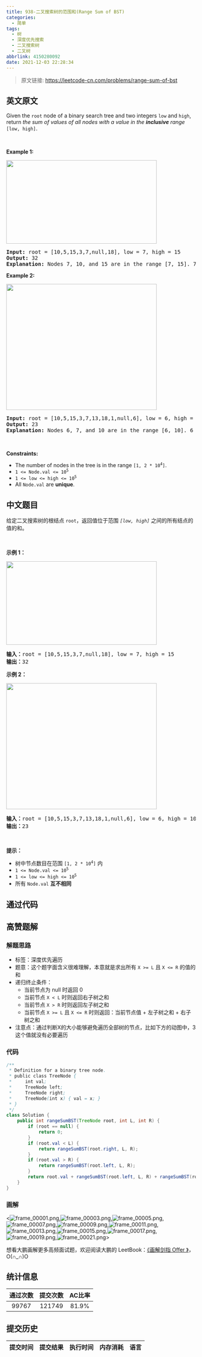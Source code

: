 ```yaml
---
title: 938-二叉搜索树的范围和(Range Sum of BST)
categories:
  - 简单
tags:
  - 树
  - 深度优先搜索
  - 二叉搜索树
  - 二叉树
abbrlink: 4150280092
date: 2021-12-03 22:28:34
---
```


> 原文链接: https://leetcode-cn.com/problems/range-sum-of-bst


## 英文原文
<div><p>Given the <code>root</code> node of a binary search tree and two integers <code>low</code> and <code>high</code>, return <em>the sum of values of all nodes with a value in the <strong>inclusive</strong> range </em><code>[low, high]</code>.</p>

<p>&nbsp;</p>
<p><strong>Example 1:</strong></p>
<img alt="" src="https://assets.leetcode.com/uploads/2020/11/05/bst1.jpg" style="width: 400px; height: 222px;" />
<pre>
<strong>Input:</strong> root = [10,5,15,3,7,null,18], low = 7, high = 15
<strong>Output:</strong> 32
<strong>Explanation:</strong> Nodes 7, 10, and 15 are in the range [7, 15]. 7 + 10 + 15 = 32.
</pre>

<p><strong>Example 2:</strong></p>
<img alt="" src="https://assets.leetcode.com/uploads/2020/11/05/bst2.jpg" style="width: 400px; height: 335px;" />
<pre>
<strong>Input:</strong> root = [10,5,15,3,7,13,18,1,null,6], low = 6, high = 10
<strong>Output:</strong> 23
<strong>Explanation:</strong> Nodes 6, 7, and 10 are in the range [6, 10]. 6 + 7 + 10 = 23.
</pre>

<p>&nbsp;</p>
<p><strong>Constraints:</strong></p>

<ul>
	<li>The number of nodes in the tree is in the range <code>[1, 2 * 10<sup>4</sup>]</code>.</li>
	<li><code>1 &lt;= Node.val &lt;= 10<sup>5</sup></code></li>
	<li><code>1 &lt;= low &lt;= high &lt;= 10<sup>5</sup></code></li>
	<li>All <code>Node.val</code> are <strong>unique</strong>.</li>
</ul>
</div>

## 中文题目
<div><p>给定二叉搜索树的根结点 <code>root</code>，返回值位于范围 <em><code>[low, high]</code></em> 之间的所有结点的值的和。</p>

<p> </p>

<p><strong>示例 1：</strong></p>
<img alt="" src="https://assets.leetcode.com/uploads/2020/11/05/bst1.jpg" style="width: 400px; height: 222px;" />
<pre>
<strong>输入：</strong>root = [10,5,15,3,7,null,18], low = 7, high = 15
<strong>输出：</strong>32
</pre>

<p><strong>示例 2：</strong></p>
<img alt="" src="https://assets.leetcode.com/uploads/2020/11/05/bst2.jpg" style="width: 400px; height: 335px;" />
<pre>
<strong>输入：</strong>root = [10,5,15,3,7,13,18,1,null,6], low = 6, high = 10
<strong>输出：</strong>23
</pre>

<p> </p>

<p><strong>提示：</strong></p>

<ul>
	<li>树中节点数目在范围 <code>[1, 2 * 10<sup>4</sup>]</code> 内</li>
	<li><code>1 <= Node.val <= 10<sup>5</sup></code></li>
	<li><code>1 <= low <= high <= 10<sup>5</sup></code></li>
	<li>所有 <code>Node.val</code> <strong>互不相同</strong></li>
</ul>
</div>

## 通过代码
<RecoDemo>
</RecoDemo>


## 高赞题解
### 解题思路

- 标签：深度优先遍历
- 题意：这个题字面含义很难理解，本意就是求出所有 `X >= L` 且 `X <= R` 的值的和
- 递归终止条件：
  - 当前节点为 null 时返回 0
  - 当前节点 `X < L` 时则返回右子树之和
  - 当前节点 `X > R` 时则返回左子树之和
  - 当前节点 `X >= L` 且 `X <= R` 时则返回：当前节点值 + 左子树之和 + 右子树之和
- 注意点：通过判断X的大小能够避免遍历全部树的节点，比如下方的动图中，3 这个值就没有必要遍历

### 代码

```Java []
/**
 * Definition for a binary tree node.
 * public class TreeNode {
 *     int val;
 *     TreeNode left;
 *     TreeNode right;
 *     TreeNode(int x) { val = x; }
 * }
 */
class Solution {
    public int rangeSumBST(TreeNode root, int L, int R) {
        if (root == null) {
            return 0;
        }
        if (root.val < L) {
            return rangeSumBST(root.right, L, R);
        }
        if (root.val > R) {
            return rangeSumBST(root.left, L, R);
        }
        return root.val + rangeSumBST(root.left, L, R) + rangeSumBST(root.right, L, R);
    }
}
```

### 画解

<![frame_00001.png](../images/range-sum-of-bst-0.png),![frame_00003.png](../images/range-sum-of-bst-1.png),![frame_00005.png](../images/range-sum-of-bst-2.png),![frame_00007.png](../images/range-sum-of-bst-3.png),![frame_00009.png](../images/range-sum-of-bst-4.png),![frame_00011.png](../images/range-sum-of-bst-5.png),![frame_00013.png](../images/range-sum-of-bst-6.png),![frame_00015.png](../images/range-sum-of-bst-7.png),![frame_00017.png](../images/range-sum-of-bst-8.png),![frame_00019.png](../images/range-sum-of-bst-9.png),![frame_00021.png](../images/range-sum-of-bst-10.png)>


想看大鹏画解更多高频面试题，欢迎阅读大鹏的 LeetBook：[《画解剑指 Offer 》](https://leetcode-cn.com/leetbook/detail/illustrate-lcof/)，O(∩_∩)O

## 统计信息
| 通过次数 | 提交次数 | AC比率 |
| :------: | :------: | :------: |
|    99767    |    121749    |   81.9%   |

## 提交历史
| 提交时间 | 提交结果 | 执行时间 |  内存消耗  | 语言 |
| :------: | :------: | :------: | :--------: | :--------: |
